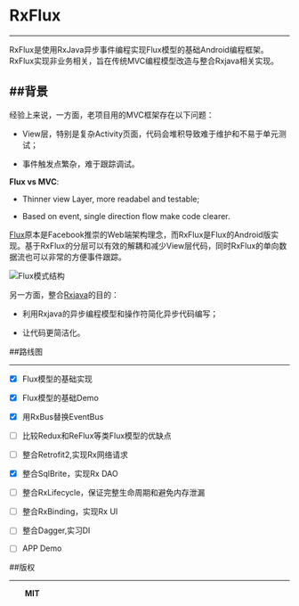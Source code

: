 # RxFlux
---

RxFlux是使用RxJava异步事件编程实现Flux模型的基础Android编程框架。RxFlux实现非业务相关，旨在传统MVC编程模型改造与整合Rxjava相关实现。
 
##背景
-----

经验上来说，一方面，老项目用的MVC框架存在以下问题：

* View层，特别是复杂Activity页面，代码会堆积导致难于维护和不易于单元测试；

* 事件触发点繁杂，难于跟踪调试。

**Flux vs MVC**:

* Thinner view Layer, more readabel and testable;

* Based on event, single direction flow make code clearer.

[Flux](https://facebook.github.io/flux/docs/overview.html)原本是Facebook推崇的Web端架构理念，而RxFlux是Flux的Android版实现。基于RxFlux的分层可以有效的解耦和减少View层代码，同时RxFlux的单向数据流也可以非常的方便事件跟踪。

![Flux模式结构][1]

另一方面，整合[Rxjava](https://github.com/ReactiveX/RxJava)的目的：

* 利用Rxjava的异步编程模型和操作符简化异步代码编写；

* 让代码更简洁化。

##路线图

------

- [x] Flux模型的基础实现

- [x] Flux模型的基础Demo

- [x] 用RxBus替换EventBus

- [ ] 比较Redux和ReFlux等类Flux模型的优缺点

- [ ] 整合Retrofit2,实现Rx网络请求

- [x] 整合SqlBrite，实现Rx DAO

- [ ] 整合RxLifecycle，保证完整生命周期和避免内存泄漏

- [ ] 整合RxBinding，实现Rx UI

- [ ] 整合Dagger,实习DI

- [ ] APP Demo


##版权

------

&emsp;&emsp;**MIT**


  [1]: https://facebook.github.io/flux/img/flux-simple-f8-diagram-with-client-action-1300w.png
